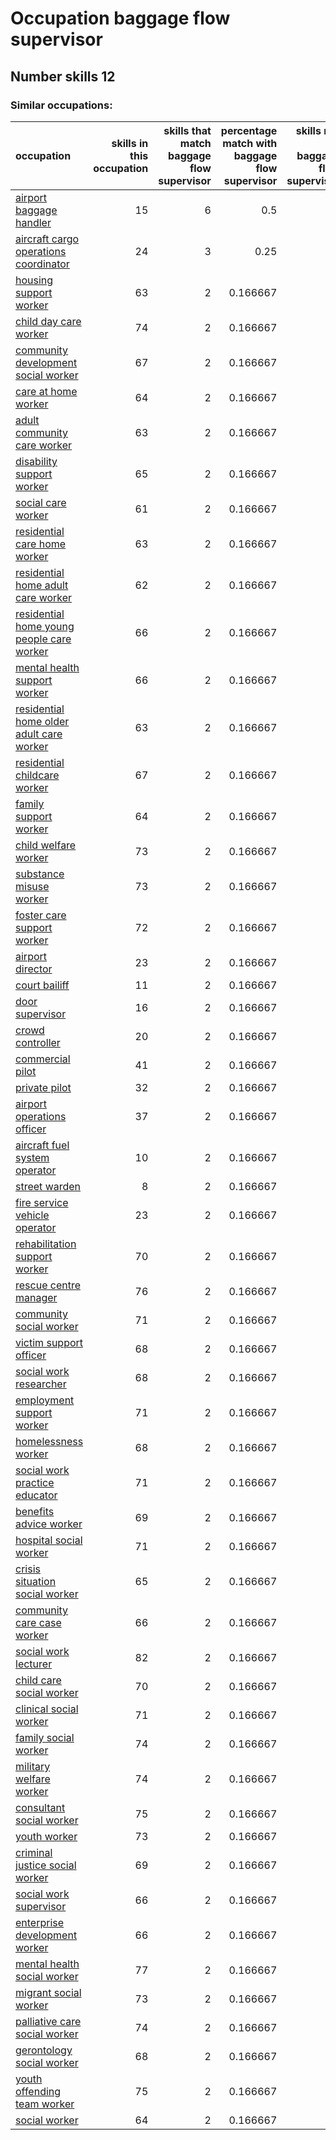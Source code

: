 # Occupation baggage flow supervisor
## Number skills 12
### Similar occupations:
| occupation                                                                                |   skills in this occupation |   skills that match baggage flow supervisor |   percentage match with baggage flow supervisor |   skills not in baggage flow supervisor |
|:------------------------------------------------------------------------------------------|----------------------------:|--------------------------------------------:|------------------------------------------------:|----------------------------------------:|
| [airport baggage handler](airport_baggage_handler.md)                                     |                          15 |                                           6 |                                        0.5      |                                       9 |
| [aircraft cargo operations coordinator](aircraft_cargo_operations_coordinator.md)         |                          24 |                                           3 |                                        0.25     |                                      21 |
| [housing support worker](housing_support_worker.md)                                       |                          63 |                                           2 |                                        0.166667 |                                      61 |
| [child day care worker](child_day_care_worker.md)                                         |                          74 |                                           2 |                                        0.166667 |                                      72 |
| [community development social worker](community_development_social_worker.md)             |                          67 |                                           2 |                                        0.166667 |                                      65 |
| [care at home worker](care_at_home_worker.md)                                             |                          64 |                                           2 |                                        0.166667 |                                      62 |
| [adult community care worker](adult_community_care_worker.md)                             |                          63 |                                           2 |                                        0.166667 |                                      61 |
| [disability support worker](disability_support_worker.md)                                 |                          65 |                                           2 |                                        0.166667 |                                      63 |
| [social care worker](social_care_worker.md)                                               |                          61 |                                           2 |                                        0.166667 |                                      59 |
| [residential care home worker](residential_care_home_worker.md)                           |                          63 |                                           2 |                                        0.166667 |                                      61 |
| [residential home adult care worker](residential_home_adult_care_worker.md)               |                          62 |                                           2 |                                        0.166667 |                                      60 |
| [residential home young people care worker](residential_home_young_people_care_worker.md) |                          66 |                                           2 |                                        0.166667 |                                      64 |
| [mental health support worker](mental_health_support_worker.md)                           |                          66 |                                           2 |                                        0.166667 |                                      64 |
| [residential home older adult care worker](residential_home_older_adult_care_worker.md)   |                          63 |                                           2 |                                        0.166667 |                                      61 |
| [residential childcare worker](residential_childcare_worker.md)                           |                          67 |                                           2 |                                        0.166667 |                                      65 |
| [family support worker](family_support_worker.md)                                         |                          64 |                                           2 |                                        0.166667 |                                      62 |
| [child welfare worker](child_welfare_worker.md)                                           |                          73 |                                           2 |                                        0.166667 |                                      71 |
| [substance misuse worker](substance_misuse_worker.md)                                     |                          73 |                                           2 |                                        0.166667 |                                      71 |
| [foster care support worker](foster_care_support_worker.md)                               |                          72 |                                           2 |                                        0.166667 |                                      70 |
| [airport director](airport_director.md)                                                   |                          23 |                                           2 |                                        0.166667 |                                      21 |
| [court bailiff](court_bailiff.md)                                                         |                          11 |                                           2 |                                        0.166667 |                                       9 |
| [door supervisor](door_supervisor.md)                                                     |                          16 |                                           2 |                                        0.166667 |                                      14 |
| [crowd controller](crowd_controller.md)                                                   |                          20 |                                           2 |                                        0.166667 |                                      18 |
| [commercial pilot](commercial_pilot.md)                                                   |                          41 |                                           2 |                                        0.166667 |                                      39 |
| [private pilot](private_pilot.md)                                                         |                          32 |                                           2 |                                        0.166667 |                                      30 |
| [airport operations officer](airport_operations_officer.md)                               |                          37 |                                           2 |                                        0.166667 |                                      35 |
| [aircraft fuel system operator](aircraft_fuel_system_operator.md)                         |                          10 |                                           2 |                                        0.166667 |                                       8 |
| [street warden](street_warden.md)                                                         |                           8 |                                           2 |                                        0.166667 |                                       6 |
| [fire service vehicle operator](fire_service_vehicle_operator.md)                         |                          23 |                                           2 |                                        0.166667 |                                      21 |
| [rehabilitation support worker](rehabilitation_support_worker.md)                         |                          70 |                                           2 |                                        0.166667 |                                      68 |
| [rescue centre manager](rescue_centre_manager.md)                                         |                          76 |                                           2 |                                        0.166667 |                                      74 |
| [community social worker](community_social_worker.md)                                     |                          71 |                                           2 |                                        0.166667 |                                      69 |
| [victim support officer](victim_support_officer.md)                                       |                          68 |                                           2 |                                        0.166667 |                                      66 |
| [social work researcher](social_work_researcher.md)                                       |                          68 |                                           2 |                                        0.166667 |                                      66 |
| [employment support worker](employment_support_worker.md)                                 |                          71 |                                           2 |                                        0.166667 |                                      69 |
| [homelessness worker](homelessness_worker.md)                                             |                          68 |                                           2 |                                        0.166667 |                                      66 |
| [social work practice educator](social_work_practice_educator.md)                         |                          71 |                                           2 |                                        0.166667 |                                      69 |
| [benefits advice worker](benefits_advice_worker.md)                                       |                          69 |                                           2 |                                        0.166667 |                                      67 |
| [hospital social worker](hospital_social_worker.md)                                       |                          71 |                                           2 |                                        0.166667 |                                      69 |
| [crisis situation social worker](crisis_situation_social_worker.md)                       |                          65 |                                           2 |                                        0.166667 |                                      63 |
| [community care case worker](community_care_case_worker.md)                               |                          66 |                                           2 |                                        0.166667 |                                      64 |
| [social work lecturer](social_work_lecturer.md)                                           |                          82 |                                           2 |                                        0.166667 |                                      80 |
| [child care social worker](child_care_social_worker.md)                                   |                          70 |                                           2 |                                        0.166667 |                                      68 |
| [clinical social worker](clinical_social_worker.md)                                       |                          71 |                                           2 |                                        0.166667 |                                      69 |
| [family social worker](family_social_worker.md)                                           |                          74 |                                           2 |                                        0.166667 |                                      72 |
| [military welfare worker](military_welfare_worker.md)                                     |                          74 |                                           2 |                                        0.166667 |                                      72 |
| [consultant social worker](consultant_social_worker.md)                                   |                          75 |                                           2 |                                        0.166667 |                                      73 |
| [youth worker](youth_worker.md)                                                           |                          73 |                                           2 |                                        0.166667 |                                      71 |
| [criminal justice social worker](criminal_justice_social_worker.md)                       |                          69 |                                           2 |                                        0.166667 |                                      67 |
| [social work supervisor](social_work_supervisor.md)                                       |                          66 |                                           2 |                                        0.166667 |                                      64 |
| [enterprise development worker](enterprise_development_worker.md)                         |                          66 |                                           2 |                                        0.166667 |                                      64 |
| [mental health social worker](mental_health_social_worker.md)                             |                          77 |                                           2 |                                        0.166667 |                                      75 |
| [migrant social worker](migrant_social_worker.md)                                         |                          73 |                                           2 |                                        0.166667 |                                      71 |
| [palliative care social worker](palliative_care_social_worker.md)                         |                          74 |                                           2 |                                        0.166667 |                                      72 |
| [gerontology social worker](gerontology_social_worker.md)                                 |                          68 |                                           2 |                                        0.166667 |                                      66 |
| [youth offending team worker](youth_offending_team_worker.md)                             |                          75 |                                           2 |                                        0.166667 |                                      73 |
| [social worker](social_worker.md)                                                         |                          64 |                                           2 |                                        0.166667 |                                      62 |
